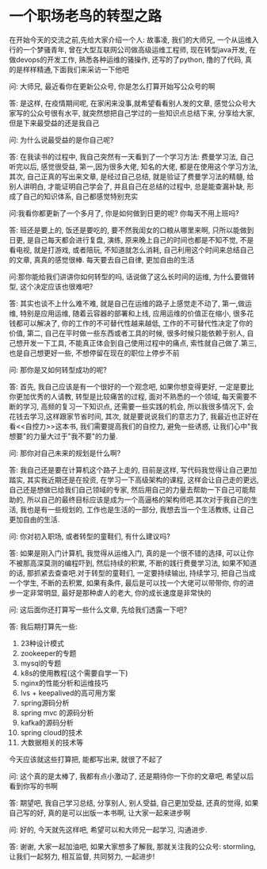 # 一个职场老鸟的转型之路

在开始今天的交流之前,先给大家介绍一个人: 故事凌, 我们的大师兄, 一个从运维入行的一个梦骚青年, 曾在大型互联网公司做高级运维工程师, 现在转型java开发, 在做devops的开发工作, 熟悉各种运维的骚操作, 还写的了python, 撸的了代码, 真的是样样精通,下面我们来采访一下他吧



问: 大师兄, 最近看你在更新公众号, 你是怎么打算开始写公众号的啊

答: 是这样, 在疫情期间呢, 在家闲来没事,就希望看看别人发的文章, 感觉公众号大家写的公众号很有水平, 就突然想把自己学过的一些知识点总结下来, 分享给大家, 但是下来最受益的还是我自己



问: 为什么说最受益的是你自己呢?

答: 在我读书的过程中, 我自己突然有一天看到了一个学习方法: 费曼学习法, 自己听完以后, 感觉很受益, 第一,因为很多大佬, 知名的大佬, 都是在使用这个学习方法, 其次, 自己正真的写出来文章, 是经过自己总结, 就是验证了费曼学习法的精髓, 给别人讲明白, 才能证明自己学会了, 并且自己在总结的过程中, 总是能查漏补缺, 形成了自己的知识体系, 自己都感觉特别充实



问:我看你都更新了一个多月了, 你是如何做到日更的呢? 你每天不用上班吗?

答: 班还是要上的, 饭还是要吃的, 要不然我闺女的口粮从哪里来啊, 只所以能做到日更, 是自己每天都会进行复盘, 演练, 原来晚上自己的时间也都是不知不觉, 不是看电视, 就是打游戏, 或者陪玩, 不知道就怎么消耗, 自己利用这个时间来总结自己的文章, 真真的感觉很棒. 每天要去自己自律, 更加自由的生活



问:那你能给我们讲讲你如何转型的吗, 话说做了这么长时间的运维, 为什么要做转型, 这个决定应该也很难吧?

答: 其实也谈不上什么难不难, 就是自己在运维的路子上感觉走不动了, 第一,做运维, 特别是应用运维, 随着云容器的部署和上线, 应用运维的价值正在缩小, 很多花钱都可以解决了, 你的工作的不可替代性越来越低, 工作的不可替代性决定了你的价值, 第二, 自己在平时做一些东西或者工具的时候, 很多时候只能依赖于别人, 自己想开发一下工具, 不能真正体会到自己使用过程中的痛点, 索性就自己做了.第三, 也是自己想更好一些, 不想停留在现在的职位上停步不前



问: 那你是又如何转型成功的呢?

答: 首先, 我自己应该是有一个很好的一个观念吧, 如果你想变得更好, 一定是要比你更加优秀的人请教, 转型是比较痛苦的过程, 面对不熟悉的一个领域, 每天需要不断的学习, 高频的复习一下知识点, 还需要一些实践的机会, 所以我很多情况下, 会花钱去学习,这样跟家节省时间, 其次, 就是要说说我们的意志力了, 我最近也正好在看<<自控力>>这本书, 我们需要提高我们的自控力, 避免一些诱惑, 让我们心中"我想要"的力量大过于"我不要"的力量.



问: 那你对自己未来的规划是什么啊?

答: 我自己还是要在计算机这个路子上走的, 目前是这样, 写代码我觉得让自己更加踏实, 其实我近期还是在投资, 在学习一下高级架构的课程, 这样会让自己走的更远, 自己还是想做已给我们自己领域的专家, 然后用自己的力量去帮助一下自己可能帮助的, 所以自己的最终目标应该是成为一个高逼格的架构师吧.其次对于我自己的生活, 我也是有一些规划的, 工作也是生活的一部分, 我想去当一个生活教练, 让自己更加自由的生活.



问: 你对初入职场, 或者转型的童鞋们, 有什么建议吗?

答: 如果是刚入门计算机, 我觉得从运维入门, 真的是一个很不错的选择, 可以让你不被那高深莫测的编程吓到, 然后持续的积累, 不断的践行费曼学习法, 如果不知道的话, 那抓紧去查查吧.对于转型的童鞋们, 一定要持续输出, 持续学习, 把自己当成一个学生, 不断的去积累, 如果有条件, 最后是可以找一个大佬可以带带你, 你的进步一定非常明显, 最好是那种虐人的老大, 你的成长速度是非常快的



问: 这后面你还打算写一些什么文章, 先给我们透露一下吧?

答: 我后期打算先一些: 

1. 23种设计模式
2. zookeeper的专题
3. mysql的专题
4. k8s的使用教程(这个需要自学一下)
5. nginx的性能分析和运维技巧
6. lvs + keepalived的高可用方案
7. spring源码分析
8. spring mvc 的源码分析
9. kafka的源码分析
10. spring cloud的技术
11. 大数据相关的技术等

今天应该就这些打算把, 能都写出来, 就很了不起了



问: 这个真的是太棒了, 我都有点小激动了, 还是期待你一下你的文章吧, 希望以后看到你写的书啊

答: 期望吧, 我自己学习总结, 分享别人, 别人受益, 自己更加受益, 还真的觉得, 如果自己写的好, 真的是可以出版一本书啊, 让大家一起来进步啊



问: 好的, 今天就先这样吧, 希望可以和大师兄一起学习, 沟通进步.

答: 谢谢, 大家一起加油吧, 如果大家想多了解我, 那就关注我的公众号: stormling, 让我们一起努力, 相互监督, 共同努力, 一起进步!


